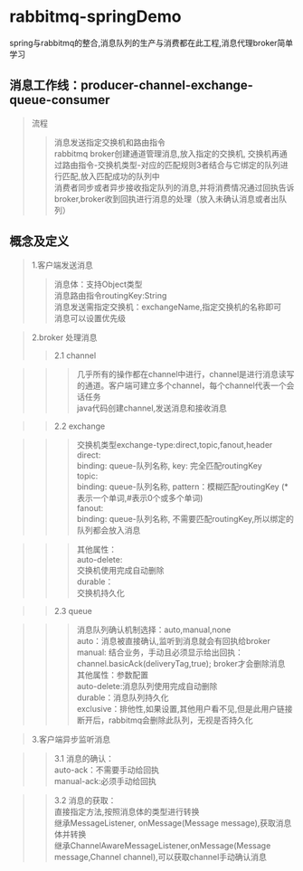 # rabbitmq-springDemo
   spring与rabbitmq的整合,消息队列的生产与消费都在此工程,消息代理broker简单学习
   
## 消息工作线：producer-channel-exchange-queue-consumer

> 流程<br>
>>消息发送指定交换机和路由指令<br>
>>rabbitmq broker创建通道管理消息,放入指定的交换机,
>>交换机再通过路由指令-交换机类型-对应的匹配规则3者结合与它绑定的队列进行匹配,放入匹配成功的队列中<br>
>>消费者同步或者异步接收指定队列的消息,并将消费情况通过回执告诉broker,broker收到回执进行消息的处理（放入未确认消息或者出队列）<br>
   
## 概念及定义

>1.客户端发送消息<br>
>>消息体：支持Object类型<br>
>>消息路由指令routingKey:String<br>
>>消息发送需指定交换机：exchangeName,指定交换机的名称即可<br>
>>消息可以设置优先级<br>
  
>2.broker 处理消息<br>
>>2.1 channel<br>
 
>>>几乎所有的操作都在channel中进行，channel是进行消息读写的通道。客户端可建立多个channel，每个channel代表一个会话任务 <br>
>>>java代码创建channel,发送消息和接收消息<br>

>>2.2 exchange<br>     
   
>>>交换机类型exchange-type:direct,topic,fanout,header <br>
       direct:<br>
           binding: queue-队列名称, key: 完全匹配routingKey <br>
       topic:<br>
           binding: queue-队列名称, pattern：模糊匹配routingKey (*表示一个单词,#表示0个或多个单词)<br>
       fanout:<br>
           binding: queue-队列名称, 不需要匹配routingKey,所以绑定的队列都会放入消息<br>
           
>>>其他属性：<br>
       auto-delete:<br>
            交换机使用完成自动删除<br>
       durable：<br>
            交换机持久化<br>
           
>>2.3 queue

>>>消息队列确认机制选择：auto,manual,none<br>
       auto：消息被直接确认,监听到消息就会有回执给broker<br>
       manual: 结合业务，手动且必须显示给出回执：channel.basicAck(deliveryTag,true); broker才会删除消息<br>
>>>其他属性：参数配置 <br>
        auto-delete:消息队列使用完成自动删除<br>
        durable：消息队列持久化<br>
        exclusive：排他性,如果设置,其他用户看不见,但是此用户链接断开后，rabbitmq会删除此队列，无视是否持久化<br>
        
>3.客户端异步监听消息

>>3.1 消息的确认：<br>
      auto-ack：不需要手动给回执<br>
      manual-ack:必须手动给回执<br>
      
>>3.2 消息的获取：<br>
      直接指定方法,按照消息体的类型进行转换<br>
      继承MessageListener, onMessage(Message message),获取消息体并转换<br>
      继承ChannelAwareMessageListener,onMessage(Message message,Channel channel),可以获取channel手动确认消息<br>
